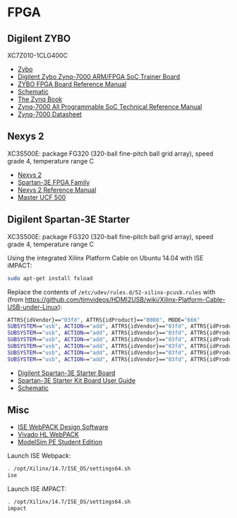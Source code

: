 FPGA
====

Digilent ZYBO
-------------

XC7Z010-1CLG400C

* [Zybo](https://reference.digilentinc.com/reference/programmable-logic/zybo/start)
* [Digilent Zybo Zynq-7000 ARM/FPGA SoC Trainer Board](https://www.xilinx.com/products/boards-and-kits/1-4azfte.html)
* [ZYBO FPGA Board Reference Manual](https://reference.digilentinc.com/_media/zybo:zybo_rm.pdf)
* [Schematic](https://reference.digilentinc.com/_media/zybo:zybo_sch.pdf)
* [The Zynq Book](http://www.zynqbook.com/)
* [Zynq-7000 All Programmable SoC Technical Reference Manual](https://www.xilinx.com/support/documentation/user_guides/ug585-Zynq-7000-TRM.pdf)
* [Zynq-7000 Datasheet](https://www.xilinx.com/support/documentation/data_sheets/ds187-XC7Z010-XC7Z020-Data-Sheet.pdf)

Nexys 2
-------

XC3S500E: package FG320 (320-ball fine-pitch ball grid array), speed grade 4, temperature range C

* [Nexys 2](https://reference.digilentinc.com/reference/programmable-logic/nexys-2/start)
* [Spartan-3E FPGA Family](https://www.xilinx.com/support/documentation/data_sheets/ds312.pdf)
* [Nexys 2 Reference Manual](https://reference.digilentinc.com/_media/reference/programmable-logic/nexys-2/nexys2_rm.pdf)
* [Master UCF 500](https://reference.digilentinc.com/_media/reference/programmable-logic/nexys-2/nexys2_500general_ucf.zip)

Digilent Spartan-3E Starter
---------------------------

XC3S500E: package FG320 (320-ball fine-pitch ball grid array), speed grade 4, temperature range C

Using the integrated Xilinx Platform Cable on Ubuntu 14.04 with ISE iMPACT:

```sh
sudo apt-get install fxload
```

Replace the contents of `/etc/udev/rules.d/52-xilinx-pcusb.rules` with (from <https://github.com/timvideos/HDMI2USB/wiki/Xilinx-Platform-Cable-USB-under-Linux>):
```sh
ATTRS{idVendor}=="03fd", ATTRS{idProduct}=="0008", MODE="666"
SUBSYSTEM=="usb", ACTION=="add", ATTRS{idVendor}=="03fd", ATTRS{idProduct}=="0007", RUN+="/sbin/fxload -v -t fx2 -I /opt/Xilinx/14.7/ISE_DS/ISE/bin/lin64/xusbdfwu.hex -D $tempnode"
SUBSYSTEM=="usb", ACTION=="add", ATTRS{idVendor}=="03fd", ATTRS{idProduct}=="0009", RUN+="/sbin/fxload -v -t fx2 -I /opt/Xilinx/14.7/ISE_DS/ISE/bin/lin64/xusb_xup.hex -D $tempnode"
SUBSYSTEM=="usb", ACTION=="add", ATTRS{idVendor}=="03fd", ATTRS{idProduct}=="000d", RUN+="/sbin/fxload -v -t fx2 -I /opt/Xilinx/14.7/ISE_DS/ISE/bin/lin64/xusb_emb.hex -D $tempnode"
SUBSYSTEM=="usb", ACTION=="add", ATTRS{idVendor}=="03fd", ATTRS{idProduct}=="000f", RUN+="/sbin/fxload -v -t fx2 -I /opt/Xilinx/14.7/ISE_DS/ISE/bin/lin64/xusb_xlp.hex -D $tempnode"
SUBSYSTEM=="usb", ACTION=="add", ATTRS{idVendor}=="03fd", ATTRS{idProduct}=="0013", RUN+="/sbin/fxload -v -t fx2 -I /opt/Xilinx/14.7/ISE_DS/ISE/bin/lin64/xusb_xp2.hex -D $tempnode"
SUBSYSTEM=="usb", ACTION=="add", ATTRS{idVendor}=="03fd", ATTRS{idProduct}=="0015", RUN+="/sbin/fxload -v -t fx2 -I /opt/Xilinx/14.7/ISE_DS/ISE/bin/lin64/xusb_xse.hex -D $tempnode"
```

* [Digilent Spartan-3E Starter Board](https://www.xilinx.com/products/boards-and-kits/1-elhacw.html)
* [Spartan-3E Starter Kit Board User Guide](https://reference.digilentinc.com/_media/s3e:s3estarter_ug.pdf)
* [Schematic](https://reference.digilentinc.com/_media/s3e:spartan-3e_sch.pdf)

Misc
----

* [ISE WebPACK Design Software](https://www.xilinx.com/products/design-tools/ise-design-suite/ise-webpack.html)
* [Vivado HL WebPACK](https://www.xilinx.com/products/design-tools/vivado/vivado-webpack.html)
* [ModelSim PE Student Edition](https://www.mentor.com/company/higher_ed/modelsim-student-edition)

Launch ISE Webpack:
```sh
. /opt/Xilinx/14.7/ISE_DS/settings64.sh
ise
```

Launch ISE iMPACT:
```sh
. /opt/Xilinx/14.7/ISE_DS/settings64.sh
impact
```
